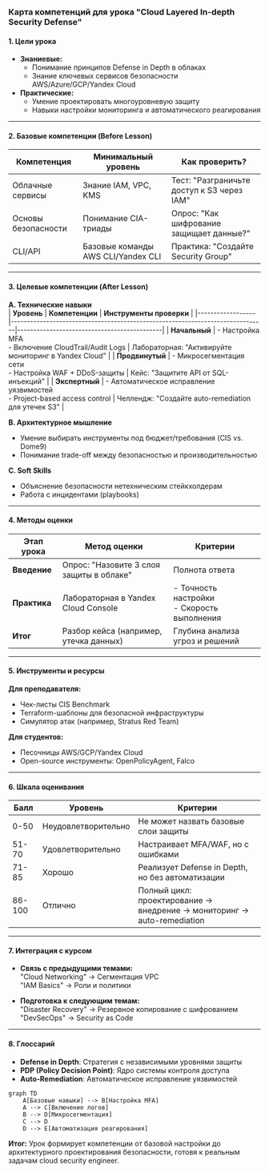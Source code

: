 ### **Карта компетенций для урока "Cloud Layered In-depth Security Defense"**

#### **1. Цели урока**
- **Знаниевые:**  
  - Понимание принципов Defense in Depth в облаках  
  - Знание ключевых сервисов безопасности AWS/Azure/GCP/Yandex Cloud  
- **Практические:**  
  - Умение проектировать многоуровневую защиту  
  - Навыки настройки мониторинга и автоматического реагирования  

---

#### **2. Базовые компетенции (Before Lesson)**
| **Компетенция**          | **Минимальный уровень**                | **Как проверить?**                     |
|--------------------------|--------------------------------------|----------------------------------------|
| Облачные сервисы         | Знание IAM, VPC, KMS                 | Тест: "Разграничьте доступ к S3 через IAM" |
| Основы безопасности      | Понимание CIA-триады                 | Опрос: "Как шифрование защищает данные?" |
| CLI/API                  | Базовые команды AWS CLI/Yandex CLI    | Практика: "Создайте Security Group"    |

---

#### **3. Целевые компетенции (After Lesson)**
**A. Технические навыки**  
| **Уровень**      | **Компетенции**                                                                 | **Инструменты проверки**                     |
|------------------|-------------------------------------------------------------------------------|---------------------------------------------|
| **Начальный**    | - Настройка MFA<br>- Включение CloudTrail/Audit Logs                          | Лабораторная: "Активируйте мониторинг в Yandex Cloud" |
| **Продвинутый**  | - Микросегментация сети<br>- Настройка WAF + DDoS-защиты                      | Кейс: "Защитите API от SQL-инъекций"        |
| **Экспертный**   | - Автоматическое исправление уязвимостей<br>- Project-based access control    | Челлендж: "Создайте auto-remediation для утечек S3" |

**B. Архитектурное мышление**  
- Умение выбирать инструменты под бюджет/требования (CIS vs. Dome9)  
- Понимание trade-off между безопасностью и производительностью  

**C. Soft Skills**  
- Объяснение безопасности нетехническим стейкхолдерам  
- Работа с инцидентами (playbooks)  

---

#### **4. Методы оценки**
| **Этап урока**       | **Метод оценки**                          | **Критерии**                              |
|----------------------|------------------------------------------|------------------------------------------|
| **Введение**         | Опрос: "Назовите 3 слоя защиты в облаке" | Полнота ответа                           |
| **Практика**         | Лабораторная в Yandex Cloud Console      | - Точность настройки<br>- Скорость выполнения |
| **Итог**            | Разбор кейса (например, утечка данных)   | Глубина анализа угроз и решений          |

---

#### **5. Инструменты и ресурсы**
**Для преподавателя:**  
- Чек-листы CIS Benchmark  
- Terraform-шаблоны для безопасной инфраструктуры  
- Симулятор атак (например, Stratus Red Team)  

**Для студентов:**  
- Песочницы AWS/GCP/Yandex Cloud  
- Open-source инструменты: OpenPolicyAgent, Falco  

---

#### **6. Шкала оценивания**
| **Балл** | **Уровень**          | **Критерии**                                                                 |
|----------|----------------------|-----------------------------------------------------------------------------|
| 0-50     | Неудовлетворительно | Не может назвать базовые слои защиты                                        |
| 51-70    | Удовлетворительно   | Настраивает MFA/WAF, но с ошибками                                          |
| 71-85    | Хорошо              | Реализует Defense in Depth, но без автоматизации                           |
| 86-100   | Отлично             | Полный цикл: проектирование → внедрение → мониторинг → auto-remediation    |

---

#### **7. Интеграция с курсом**
- **Связь с предыдущими темами:**  
  "Cloud Networking" → Сегментация VPC  
  "IAM Basics" → Роли и политики  

- **Подготовка к следующим темам:**  
  "Disaster Recovery" → Резервное копирование с шифрованием  
  "DevSecOps" → Security as Code  

---

#### **8. Глоссарий**
- **Defense in Depth**: Стратегия с независимыми уровнями защиты  
- **PDP (Policy Decision Point)**: Ядро системы контроля доступа  
- **Auto-Remediation**: Автоматическое исправление уязвимостей  

```mermaid
graph TD
    A[Базовые навыки] --> B[Настройка MFA]
    A --> C[Включение логов]
    B --> D[Микросегментация]
    C --> D
    D --> E[Автоматизация реагирования]
```

**Итог:** Урок формирует компетенции от базовой настройки до архитектурного проектирования безопасности, готовя к реальным задачам cloud security engineer.
